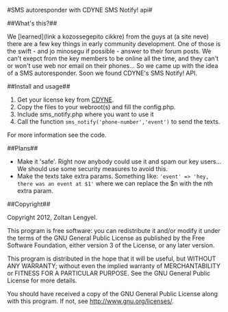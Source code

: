 #SMS autoresponder with CDYNE SMS Notify! api#

##What's this?##
 
We [learned](link a kozossegepito cikkre) from the guys at (a site neve) there are a few key things in early community development. One of those is the swift - and jo minosegu if possible - answer to their forum posts. We can't exepct from the key members to be online all the time, and they can't or won't use web nor email on their phones... So we came up with the idea of a SMS autoresponder. Soon we found CDYNE's SMS Notify! API. 

##Install and usage##

1. Get your license key from [CDYNE](http://www.cdyne.com/).
2. Copy the files to your webroot(s) and fill the config.php.
3. Include sms_notify.php where you want to use it
4. Call the function `sms_notify('phone-number','event')` to send the texts. 

For more information see the code.

##Plans##

- Make it 'safe'. Right now anybody could use it and spam our key users... We should use some security measures to avoid this.
- Make the texts take extra params. Something like: `'event' => 'hey, there was an event at $1'` where we can replace the $n with the nth extra param.

##Copyright##

Copyright 2012, Zoltan Lengyel.

This program is free software: you can redistribute it and/or modify
it under the terms of the GNU General Public License as published by
the Free Software Foundation, either version 3 of the License, or
any later version.

This program is distributed in the hope that it will be useful,
but WITHOUT ANY WARRANTY; without even the implied warranty of
MERCHANTABILITY or FITNESS FOR A PARTICULAR PURPOSE.  See the
GNU General Public License for more details.

You should have received a copy of the GNU General Public License
along with this program.  If not, see <http://www.gnu.org/licenses/>.

